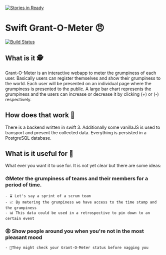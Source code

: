 [![Stories in Ready](https://badge.waffle.io/oguntli/swift-grant-o-meter.png?label=ready&title=Ready)](https://waffle.io/oguntli/swift-grant-o-meter)
# Swift Grant-O-Meter 😠
[![Build Status](https://travis-ci.org/oguntli/swift-grant-o-meter.svg?branch=master)](https://travis-ci.org/oguntli/swift-grant-o-meter)

## What is it 🕵
Grant-O-Meter is an interactive webapp to meter the grumpiness of each user.
Basically users can register themselves and show their grumpiness to the world. Each user will 
be presented on an individual page where the grumpiness is presented to the public.
A large bar chart represents the grumpiness and the users can increase or decrease it by clicking 
(+) or (-) respectively. 

## How does that work 🔧
There is a backend written in swift 3. Additionally some vanillaJS is used to transport and present
the collected data. Everything is persisted in a PostgreSQL database.

## What is it useful for 📰
What ever you want it to use for. It is not yet clear but there are some ideas:

### ⏱Meter the grumpiness of teams and their members for a period of time. 
    
    - ⌛️ Let's say a sprint of a scrum team
    - 📈 By metering the grumpiness we have access to the time stamp and the grumpiness
    - 📊 This data could be used in a retrospective to pin down to an certain event

### 😡 Show people around you when you're not in the most pleasant mood

    - 🚦They might check your Grant-O-Meter status before nagging you 
